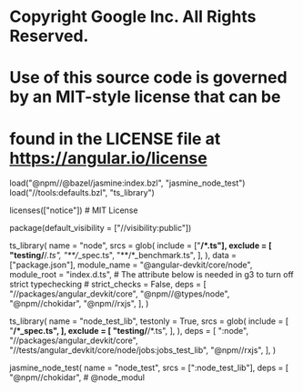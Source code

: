 # Copyright Google Inc. All Rights Reserved.
#
# Use of this source code is governed by an MIT-style license that can be
# found in the LICENSE file at https://angular.io/license

load("@npm//@bazel/jasmine:index.bzl", "jasmine_node_test")
load("//tools:defaults.bzl", "ts_library")

licenses(["notice"])  # MIT License

package(default_visibility = ["//visibility:public"])

ts_library(
    name = "node",
    srcs = glob(
        include = ["**/*.ts"],
        exclude = [
            "testing/**/*.ts",
            "**/*_spec.ts",
            "**/*_benchmark.ts",
        ],
    ),
    data = ["package.json"],
    module_name = "@angular-devkit/core/node",
    module_root = "index.d.ts",
    # The attribute below is needed in g3 to turn off strict typechecking
    # strict_checks = False,
    deps = [
        "//packages/angular_devkit/core",
        "@npm//@types/node",
        "@npm//chokidar",
        "@npm//rxjs",
    ],
)

ts_library(
    name = "node_test_lib",
    testonly = True,
    srcs = glob(
        include = [
            "**/*_spec.ts",
        ],
        exclude = [
            "testing/**/*.ts",
        ],
    ),
    deps = [
        ":node",
        "//packages/angular_devkit/core",
        "//tests/angular_devkit/core/node/jobs:jobs_test_lib",
        "@npm//rxjs",
    ],
)

jasmine_node_test(
    name = "node_test",
    srcs = [":node_test_lib"],
    deps = [
        "@npm//chokidar",
        # @node_modul